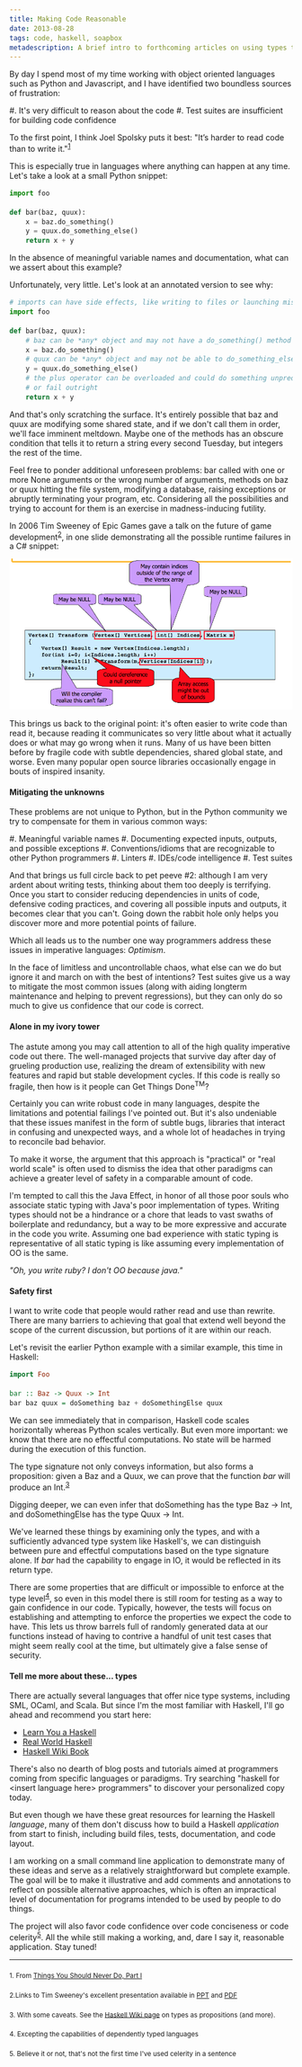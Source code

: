 ```yaml
---
title: Making Code Reasonable
date: 2013-08-28
tags: code, haskell, soapbox
metadescription: A brief intro to forthcoming articles on using types to increase confidence in code
---
```


By day I spend most of my time working with object oriented languages such as
Python and Javascript, and I have identified two boundless sources of
frustration:

#. It's very difficult to reason about the code
#. Test suites are insufficient for building code confidence

To the first point, I think Joel Spolsky puts it best: "It’s harder to read code
than to write it."<sup>[1](#footnote1)</sup>

This is especially true in languages where anything can happen at any
time. Let's take a look at a small Python snippet:

```python
import foo

def bar(baz, quux):
    x = baz.do_something()
    y = quux.do_something_else()
    return x + y
```

In the absence of meaningful variable names and documentation, what can we
assert about this example?

Unfortunately, very little. Let's look at an annotated version to see why:

```python
# imports can have side effects, like writing to files or launching missiles
import foo

def bar(baz, quux):
    # baz can be *any* object and may not have a do_something() method
    x = baz.do_something()
    # quux can be *any* object and may not be able to do_something_else()
    y = quux.do_something_else()
    # the plus operator can be overloaded and could do something unpredictable
    # or fail outright
    return x + y
```

And that's only scratching the surface. It's entirely possible that baz and quux
are modifying some shared state, and if we don't call them in order, we'll face
imminent meltdown. Maybe one of the methods has an obscure condition that tells
it to return a string every second Tuesday, but integers the rest of the time.

Feel free to ponder additional unforeseen problems: bar called with one or more
None arguments or the wrong number of arguments, methods on baz or quux hitting
the file system, modifying a database, raising exceptions or abruptly
terminating your program, etc. Considering all the possibilities and trying to
account for them is an exercise in madness-inducing futility.

In 2006 Tim Sweeney of Epic Games gave a talk on the future of game
development<sup>[2](#footnote2)</sup>, in one slide demonstrating all the possible runtime
failures in a C# snippet:

![](/images/epic-fail.png "Tim Sweeney on Game Dev")

This brings us back to the original point: it's often easier to write code than
read it, because reading it communicates so very little about what it actually
does or what may go wrong when it runs. Many of us have been bitten before by
fragile code with subtle dependencies, shared global state, and worse. Even many
popular open source libraries occasionally engage in bouts of inspired insanity.


#### Mitigating the unknowns

These problems are not unique to Python, but in the Python community we try to
compensate for them in various common ways:

#. Meaningful variable names
#. Documenting expected inputs, outputs, and possible exceptions
#. Conventions/idioms that are recognizable to other Python programmers
#. Linters
#. IDEs/code intelligence
#. Test suites

And that brings us full circle back to pet peeve #2: although I am very ardent
about writing tests, thinking about them too deeply is terrifying. Once you
start to consider reducing dependencies in units of code, defensive coding
practices, and covering all possible inputs and outputs, it becomes clear that
you can't.  Going down the rabbit hole only helps you discover more and more
potential points of failure.

Which all leads us to the number one way programmers address these issues
in imperative languages: *Optimism*.

In the face of limitless and uncontrollable chaos, what else can we do but
ignore it and march on with the best of intentions? Test suites give us a way
to mitigate the most common issues (along with aiding longterm maintenance and
helping to prevent regressions), but they can only do so much to give us
confidence that our code is correct.


#### Alone in my ivory tower

The astute among you may call attention to all of the high quality imperative
code out there. The well-managed projects that survive day after day of grueling
production use, realizing the dream of extensibility with new features and rapid
but stable development cycles. If this code is really so fragile, then how is
it people can Get Things Done<sup>TM</sup>?

Certainly you can write robust code in many languages, despite the limitations
and potential failings I've pointed out. But it's also undeniable that these
issues manifest in the form of subtle bugs, libraries that interact in confusing
and unexpected ways, and a whole lot of headaches in trying to reconcile bad
behavior.

To make it worse, the argument that this approach is "practical" or "real world
scale" is often used to dismiss the idea that other paradigms can
achieve a greater level of safety in a comparable amount of code.

I'm tempted to call this the Java Effect, in honor of all those poor souls who
associate static typing with Java's poor implementation of types. Writing types
should not be a hindrance or a chore that leads to vast swaths of boilerplate
and redundancy, but a way to be more expressive and
accurate in the code you write. Assuming one bad experience with static typing
is representative of all static typing is like assuming every implementation of
OO is the same.

*"Oh, you write ruby? I don't OO because java."*


#### Safety first

I want to write code that people would rather read and use than rewrite. There
are many barriers to achieving that goal that extend well beyond the scope of
the current discussion, but portions of it are within our reach.

Let's revisit the earlier Python example with a similar example, this time in
Haskell:

```haskell
import Foo

bar :: Baz -> Quux -> Int
bar baz quux = doSomething baz + doSomethingElse quux
```

We can see immediately that in comparison, Haskell code scales horizontally
whereas Python scales vertically. But even more important: we know that there
are no effectful computations. No state will be harmed during the execution of
this function.

The type signature not only conveys information, but also forms a
proposition: given a Baz and a Quux, we can prove that the function
*bar* will produce an Int.<sup>[3](#footnote3)</sup>

Digging deeper, we can even infer that doSomething has the type Baz -> Int, and
doSomethingElse has the type Quux -> Int.

We've learned these things by examining only the types, and with a sufficiently
advanced type system like Haskell's, we can distinguish between pure and
effectful computations based on the type signature alone. If *bar* had the
capability to engage in IO, it would be reflected in its return type.

There are some properties that are difficult or impossible to enforce at the
type level<sup>[4](#footnote4)</sup>, so even in this model there is still room
for testing as a way to gain confidence in our code. Typically, however, the
tests will focus on establishing and attempting to enforce the properties we
expect the code to have. This lets us throw barrels full of randomly generated
data at our functions instead of having to contrive a handful of unit test cases
that might seem really cool at the time, but ultimately give a false sense of
security.

#### Tell me more about these... types

There are actually several languages that offer nice type systems, including
SML, OCaml, and Scala. But since I'm the most familiar with Haskell, I'll go
ahead and recommend you start here:

* [Learn You a Haskell](http://learnyouahaskell.com/)
* [Real World Haskell](http://book.realworldhaskell.org/)
* [Haskell Wiki Book](http://en.wikibooks.org/wiki/Haskell)

There's also no dearth of blog posts and tutorials aimed at programmers coming
from specific languages or paradigms. Try searching "haskell for &lt;insert
language here&gt; programmers" to discover your personalized copy today.

But even though we have these great resources for learning the Haskell
*language*, many of them don't discuss how to build a Haskell *application* from
start to finish, including build files, tests, documentation, and code layout.

I am working on a small command line application to demonstrate many of these
ideas and serve as a relatively straightforward but complete example. The goal
will be to make it illustrative and add comments and annotations to reflect on
possible alternative approaches, which is often an impractical level of
documentation for programs intended to be used by people to do things.

The project will also favor code confidence over code conciseness or code
celerity<sup>[5](#footnote5)</sup>. All the while still making a working, and, dare I say it,
reasonable application. Stay tuned!

<hr />

<sub><a id="footnote1">1.</a> From [Things You Should Never Do, Part I](http://www.joelonsoftware.com/articles/fog0000000069.html)</sub>

<sub><a id="footnote2">2.</a>Links to Tim Sweeney's excellent presentation
available in [PPT](http://www.cs.princeton.edu/~dpw/popl/06/Tim-POPL.ppt) and
[PDF](http://groups.csail.mit.edu/cag/crg/papers/sweeney06games.pdf)

<sub><a id="footnote3">3.</a> With some caveats. See the [Haskell Wiki page](http://www.haskell.org/haskellwiki/Curry-Howard-Lambek_correspondence)
on types as propositions (and more).
</sub>

<sub><a id="footnote4">4.</a> Excepting the capabilities of dependently typed
languages</sub>

<sub><a id="footnote5">5.</a> Believe it or not, that's not the first time I've
used celerity in a sentence</sub>


